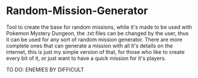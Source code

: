 # Random-Mission-Generator
Tool to create the base for random missions, while it's made to be used with Pokemon Mystery Dungeon, the .txt files can be changed by the user, thus it can be used for any sort of random mission generator. There are more complete ones that can generate a mission with all it's details on the internet, this is just my simple version of that, for those who like to create every bit of it, or just want to have a quick mission for it's players.

TO DO: ENEMIES BY DIFFICULT
